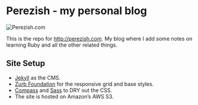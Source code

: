 # Perezish - my personal blog

![Perezish.com](http://perezish.com/images/about-me.png)

This is the repo for http://perezish.com. My blog where I add some notes on learning Ruby and all the other related things.

## Site Setup

* [Jekyll](http://jekyllrb.com/) as the CMS.
* [Zurb Foundation](http://foundation.zurb.com/) for the responsive grid and base styles.
* [Compass](http://compass-style.org/) and [Sass](http://sass-lang.com/) to DRY out the CSS.
* The site is hosted on Amazon’s AWS S3.
